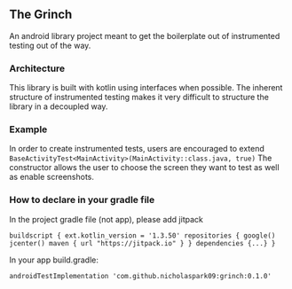 ## The Grinch
An android library project meant to get the boilerplate out of instrumented testing out of the way.

### Architecture
This library is built with kotlin using interfaces when possible. The inherent structure
of instrumented testing makes it very difficult to structure the library in a decoupled
way.

### Example
In order to create instrumented tests,
users are encouraged to extend `BaseActivityTest<MainActivity>(MainActivity::class.java, true)`
The constructor allows the user to choose the screen they want to test as well as enable screenshots.

### How to declare in your gradle file
In the project gradle file (not app), please add jitpack

`buildscript {
    ext.kotlin_version = '1.3.50'
    repositories {
        google()
        jcenter()
        maven { url "https://jitpack.io" }
     }
     dependencies {...}
}`

In your app build.gradle:

`androidTestImplementation 'com.github.nicholaspark09:grinch:0.1.0'`